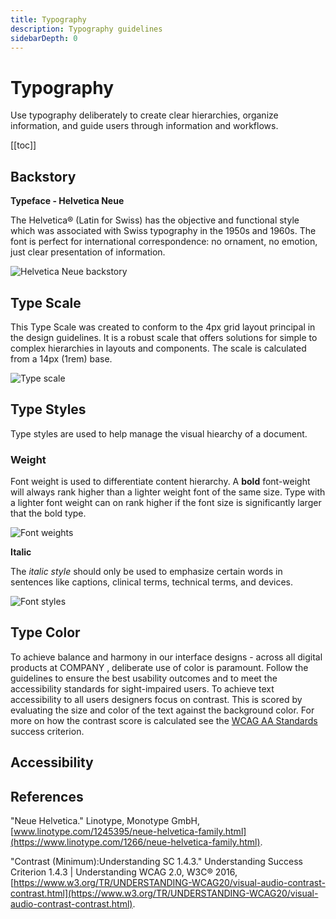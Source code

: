 ```yaml
---
title: Typography
description: Typography guidelines
sidebarDepth: 0
---
```


# Typography

Use typography deliberately to create clear hierarchies, organize information, and guide users through information and workflows.

[[toc]]

## Backstory

**Typeface - Helvetica Neue**

The Helvetica® (Latin for Swiss) has the objective and functional style which was associated with Swiss typography in the 1950s and 1960s. The font is perfect for international correspondence: no ornament, no emotion, just clear presentation of information.

<img src="/images/guide/foundations/typography/type-helvetica-neue.png" class="zoomable" alt="Helvetica Neue backstory"/>

## Type Scale

This Type Scale was created to conform to the 4px grid layout principal in the design guidelines. It is a robust scale that offers solutions for simple to complex hierarchies in layouts and components. The scale is calculated from a 14px (1rem) base.

<img src="/images/guide/foundations/typography/type-scale.png" class="zoomable" alt="Type scale"/>

## Type Styles

Type styles are used to help manage the visual hiearchy of a document.

### Weight

Font weight is used to differentiate content hierarchy. A **bold** font-weight will always rank higher than a lighter weight font of the same size. Type with a lighter font weight can on rank higher if the font size is significantly larger that the bold type.

<img src="/images/guide/foundations/typography/type-weights.png" class="zoomable" alt="Font weights"/>

**Italic**

The _italic style_ should only be used to emphasize certain words in sentences like captions, clinical terms, technical terms, and devices.

<img src="/images/guide/foundations/typography/type-italic.png" class="zoomable" alt="Font styles"/>

## Type Color

To achieve balance and harmony in our interface designs - across all digital products at COMPANY , deliberate use of color is paramount. Follow the guidelines to ensure the best usability outcomes and to meet the accessibility standards for sight-impaired users. To achieve text accessibility to all users designers focus on contrast. This is scored by evaluating the size and color of the text against the background color. For more on how the contrast score is calculated see the [WCAG AA Standards](//www.w3.org/TR/UNDERSTANDING-WCAG20/visual-audio-contrast-contrast.html) success criterion.

<do-dont-example doImgUrl="/images/guide/foundations/typography/type-color-1.png" dontImgUrl="/images/guide/foundations/typography/type-color-2.png">
  <template #correct>
    Use nuetral colors to maximize contrast.
  </template>
    <template #incorrect>
    Like a <a href="/components/link">text link</a>. Color can suggset interactivity.
  </template>
</do-dont-example>

## Accessibility

## References

"Neue Helvetica." Linotype, Monotype GmbH, [www.linotype.com/1245395/neue-helvetica-family.html](https://www.linotype.com/1266/neue-helvetica-family.html).

"Contrast (Minimum):Understanding SC 1.4.3." Understanding Success Criterion 1.4.3 | Understanding WCAG 2.0, W3C® 2016, [https://www.w3.org/TR/UNDERSTANDING-WCAG20/visual-audio-contrast-contrast.html](https://www.w3.org/TR/UNDERSTANDING-WCAG20/visual-audio-contrast-contrast.html).
